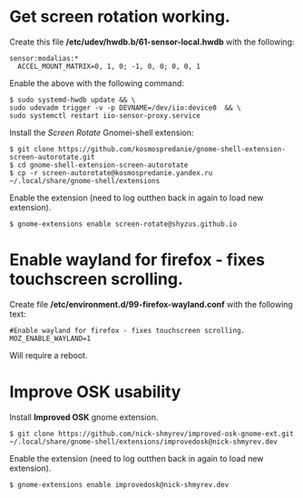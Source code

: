 
# Get screen rotation working.

Create this file **/etc/udev/hwdb.b/61-sensor-local.hwdb** with the following:

```shell
sensor:modalias:*
  ACCEL_MOUNT_MATRIX=0, 1, 0; -1, 0, 0; 0, 0, 1
```

Enable the above with the following command:

```shell
$ sudo systemd-hwdb update && \
sudo udevadm trigger -v -p DEVNAME=/dev/iio:device0  && \
sudo systemctl restart iio-sensor-proxy.service
```

Install the *Screen Rotate* Gnomei-shell extension:
```shell
$ git clone https://github.com/kosmospredanie/gnome-shell-extension-screen-autorotate.git
$ cd gnome-shell-extension-screen-autorotate
$ cp -r screen-autorotate@kosmospredanie.yandex.ru ~/.local/share/gnome-shell/extensions
```

Enable the extension (need to log outthen back in again to load new extension).
```shell
$ gnome-extensions enable screen-rotate@shyzus.github.io
```


# Enable wayland for firefox - fixes touchscreen scrolling.

Create file **/etc/environment.d/99-firefox-wayland.conf** with the following text:
```shell
#Enable wayland for firefox - fixes touchscreen scrolling.
MOZ_ENABLE_WAYLAND=1
```

Will require a reboot.

# Improve OSK usability

Install **Improved OSK** gnome extension.
```shell
$ git clone https://github.com/nick-shmyrev/improved-osk-gnome-ext.git ~/.local/share/gnome-shell/extensions/improvedosk@nick-shmyrev.dev
```

Enable the extension (need to log outthen back in again to load new extension).

```shell
$ gnome-extensions enable improvedosk@nick-shmyrev.dev
```
